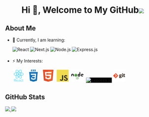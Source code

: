 <h1 align="center">Hi 👋, Welcome to My GitHub<img align='center' src='https://user-images.githubusercontent.com/5713670/87202985-820dcb80-c2b6-11ea-9f56-7ec461c497c3.gif' width='88'></h1>

## About Me
<!-- - 🌱 Fresh Graduate in Computer Science | Pertamina University  -->
- 🔭 Currently, I am learning:  
  <div>
    <img src="https://img.shields.io/badge/React_Js-20232A?style=for-the-badge&logo=react&logoColor=61DAFB" alt="React" style="margin-bottom: 5px;" />
    <img src="https://img.shields.io/badge/Next.js-000?logo=nextdotjs&logoColor=fff&style=for-the-badge" alt="Next.js" style="margin-bottom: 5px;" />
    <img src="https://img.shields.io/badge/Node.js-43853d?style=for-the-badge&logo=node.js&logoColor=white" alt="Node.js" style="margin-bottom: 5px;" />
    <img src="https://img.shields.io/badge/Express.js-000000?style=for-the-badge&logo=express&logoColor=white" alt="Express.js" style="margin-bottom: 5px;" />
  </div>

- ⚡ My Interests:  
  <div>
    <img src="https://github.com/devicons/devicon/blob/master/icons/react/react-original-wordmark.svg" title="React" alt="React" width="40" height="40"/>&nbsp;
    <img src="https://github.com/devicons/devicon/blob/master/icons/css3/css3-plain-wordmark.svg" title="CSS3" alt="CSS" width="40" height="40"/>&nbsp;
    <img src="https://github.com/devicons/devicon/blob/master/icons/html5/html5-original.svg" title="HTML5" alt="HTML" width="40" height="40"/>&nbsp;
    <img src="https://github.com/devicons/devicon/blob/master/icons/javascript/javascript-original.svg" title="JavaScript" alt="JavaScript" width="40" height="40"/>&nbsp;
    <img src="https://github.com/devicons/devicon/blob/master/icons/nodejs/nodejs-original-wordmark.svg" title="Node.js" alt="Node.js" width="40" height="40"/>&nbsp;
    <img src="https://img.shields.io/badge/Express.js-000000?style=for-the-badge&logo=express&logoColor=white" alt="Express.js" style="background-color: #000000; margin-bottom: 5px;" />
    <img src="https://github.com/devicons/devicon/blob/master/icons/git/git-original-wordmark.svg" title="Git" alt="Git" width="40" height="40"/>&nbsp;
  </div>

## GitHub Stats
<p align="left">
<a href="https://github.com/rizalsuryana">
  <img height="150em" src="https://github-readme-stats-eight-theta.vercel.app/api?username=rizalsuryana&show_icons=true&theme=algolia&include_all_commits=true&count_private=true"/>
  <img height="150em" src="https://github-readme-stats-eight-theta.vercel.app/api/top-langs/?username=rizalsuryana&layout=compact&langs_count=8&theme=algolia"/>
</a>
</p>

<!--
## Connect with Me
- 🌐 [LinkedIn](https://www.linkedin.com/in/rizalsuryana/)
- 📸 [Instagram](https://instagram.com/zayfalcon) -->
